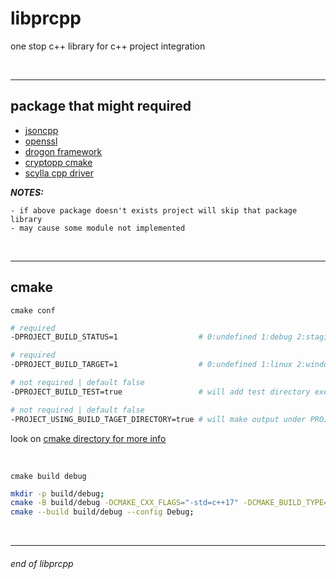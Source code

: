 # libprcpp

one stop c++ library for c++ project integration

<br>

---

## package that might required

- [jsoncpp](https://github.com/open-source-parsers/jsoncpp)
- [openssl](https://github.com/openssl/openssl)
- [drogon framework](https://github.com/drogonframework/drogon)
- [cryptopp cmake](https://github.com/abdes/cryptopp-cmake)
- [scylla cpp driver](https://github.com/scylladb/cpp-driver)
<!-- - [jwt cpp](https://github.com/Thalhammer/jwt-cpp) -->

__*NOTES:*__
```
- if above package doesn't exists project will skip that package library
- may cause some module not implemented
```

<br>

---

## cmake

`cmake conf`
```sh
# required
-DPROJECT_BUILD_STATUS=1                  # 0:undefined 1:debug 2:staging 3:demo 4:release

# required
-DPROJECT_BUILD_TARGET=1                  # 0:undefined 1:linux 2:windows 3:osx

# not required | default false
-DPROJECT_BUILD_TEST=true                 # will add test directory execute-able

# not required | default false
-PROJECT_USING_BUILD_TAGET_DIRECTORY=true # will make output under PROJECT_BUILD_TAGET_DIRECTORY
```

look on [cmake directory for more info](./cmake)

<br>

`cmake build debug`
```sh
mkdir -p build/debug;
cmake -B build/debug -DCMAKE_CXX_FLAGS="-std=c++17" -DCMAKE_BUILD_TYPE=Debug -DPROJECT_BUILD_STATUS=1 -DPROJECT_BUILD_TARGET=1 -DPROJECT_BUILD_TEST=false -PROJECT_USING_BUILD_TAGET_DIRECTORY=true;
cmake --build build/debug --config Debug;
```

<br>

---

###### end of libprcpp
